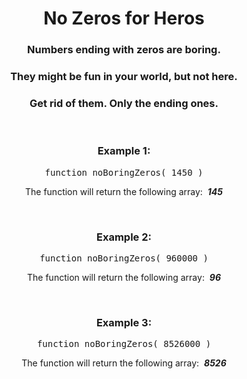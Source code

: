 <div align = 'center'>

# No Zeros for Heros

</div>

<div align = 'center'>

<h3>Numbers ending with zeros are boring.</h3>

<h3>They might be fun in your world, but not here.</h3>

<h3>Get rid of them. Only the ending ones.</h3>

<br>

<h3>Example 1:</h3>

<pre>function noBoringZeros(&nbsp;1450&nbsp;)</pre>

<p>The function will return the following array: &nbsp;<strong><em>145</em></strong></p>

<br>

<h3>Example 2:</h3>

<pre>function noBoringZeros(&nbsp;960000&nbsp;)</pre>

<p>The function will return the following array: &nbsp;<strong><em>96</em></strong></p>

<br>

<h3>Example 3:</h3>

<pre>function noBoringZeros(&nbsp;8526000&nbsp;)</pre>

<p>The function will return the following array: &nbsp;<strong><em>8526</em></strong></p>

</div>
